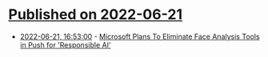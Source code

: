 # [Published on 2022-06-21](index.md)

* [2022-06-21, 16:53:00](https://slashdot.org/story/22/06/21/1653213/microsoft-plans-to-eliminate-face-analysis-tools-in-push-for-responsible-ai?utm_source=rss1.0mainlinkanon&utm_medium=feed) - [Microsoft Plans To Eliminate Face Analysis Tools in Push for 'Responsible AI'](https://slashdot.org/story/22/06/21/1653213/microsoft-plans-to-eliminate-face-analysis-tools-in-push-for-responsible-ai?utm_source=rss1.0mainlinkanon&utm_medium=feed)
